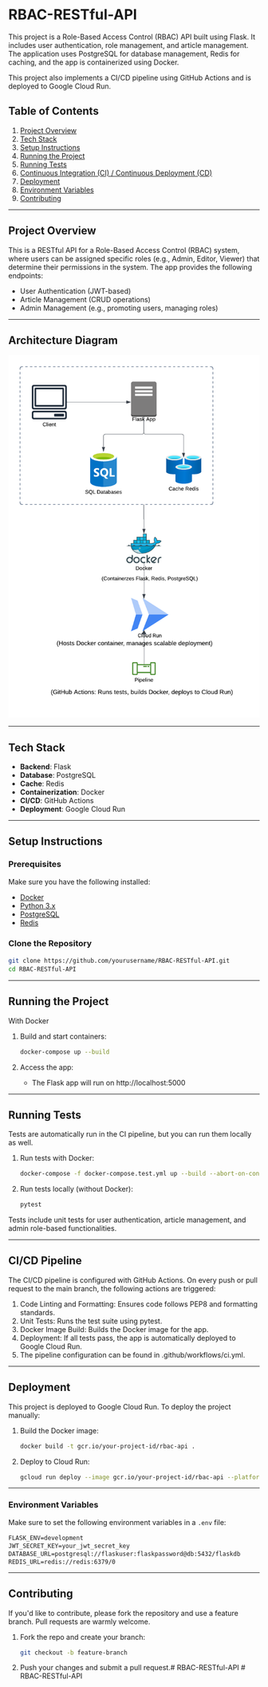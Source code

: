# RBAC-RESTful-API

This project is a Role-Based Access Control (RBAC) API built using Flask. It includes user authentication, role management, and article management. The application uses PostgreSQL for database management, Redis for caching, and the app is containerized using Docker. 

This project also implements a CI/CD pipeline using GitHub Actions and is deployed to Google Cloud Run.

## Table of Contents

1. [Project Overview](#project-overview)
2. [Tech Stack](#tech-stack)
3. [Setup Instructions](#setup-instructions)
4. [Running the Project](#running-the-project)
5. [Running Tests](#running-tests)
6. [Continuous Integration (CI) / Continuous Deployment (CD)](#ci-cd-pipeline)
7. [Deployment](#deployment)
8. [Environment Variables](#environment-variables)
9. [Contributing](#contributing)

---

## Project Overview

This is a RESTful API for a Role-Based Access Control (RBAC) system, where users can be assigned specific roles (e.g., Admin, Editor, Viewer) that determine their permissions in the system. The app provides the following endpoints:

- User Authentication (JWT-based)
- Article Management (CRUD operations)
- Admin Management (e.g., promoting users, managing roles)

---
## Architecture Diagram

![Architecture Diagram](./architecture-diagram.png)

---

## Tech Stack

- **Backend**: Flask
- **Database**: PostgreSQL
- **Cache**: Redis
- **Containerization**: Docker
- **CI/CD**: GitHub Actions
- **Deployment**: Google Cloud Run

---

## Setup Instructions

### Prerequisites

Make sure you have the following installed:

- [Docker](https://www.docker.com/get-started)
- [Python 3.x](https://www.python.org/)
- [PostgreSQL](https://www.postgresql.org/download/)
- [Redis](https://redis.io/)

### Clone the Repository

```bash
git clone https://github.com/yourusername/RBAC-RESTful-API.git
cd RBAC-RESTful-API
```
---

## Running the Project
With Docker
1. Build and start containers:

    ```bash
    docker-compose up --build
    ```
2. Access the app:
   - The Flask app will run on http://localhost:5000

---

## Running Tests
Tests are automatically run in the CI pipeline, but you can run them locally as well.
1. Run tests with Docker:

    ```bash
    docker-compose -f docker-compose.test.yml up --build --abort-on-container-exit
    ```
2. Run tests locally (without Docker):

    ```bash
    pytest
    ```

Tests include unit tests for user authentication, article management, and admin role-based functionalities.

---

## CI/CD Pipeline
The CI/CD pipeline is configured with GitHub Actions. On every push or pull request to the main branch, the following actions are triggered:

1. Code Linting and Formatting: Ensures code follows PEP8 and formatting standards.
2. Unit Tests: Runs the test suite using pytest.
3. Docker Image Build: Builds the Docker image for the app.
4. Deployment: If all tests pass, the app is automatically deployed to Google Cloud Run.
5. The pipeline configuration can be found in .github/workflows/ci.yml.
---
## Deployment
This project is deployed to Google Cloud Run. To deploy the project manually:

1. Build the Docker image:

    ```bash
    docker build -t gcr.io/your-project-id/rbac-api .
    ```
2. Deploy to Cloud Run:

    ```bash
    gcloud run deploy --image gcr.io/your-project-id/rbac-api --platform managed
    ```
---

### Environment Variables
Make sure to set the following environment variables in a ```.env``` file:

```env
FLASK_ENV=development
JWT_SECRET_KEY=your_jwt_secret_key
DATABASE_URL=postgresql://flaskuser:flaskpassword@db:5432/flaskdb
REDIS_URL=redis://redis:6379/0
```

---

## Contributing
If you'd like to contribute, please fork the repository and use a feature branch. Pull requests are warmly welcome.

1. Fork the repo and create your branch:

    ```bash
    git checkout -b feature-branch
    ```
2. Push your changes and submit a pull request.#   R B A C - R E S T f u l - A P I 
 
 #   R B A C - R E S T f u l - A P I 
 
 